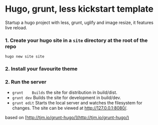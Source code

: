 # Hugo, grunt, less kickstart template
Startup a hugo project with less, grunt, uglify and image resize, it features live reload.

 ### 1. Create your hugo site in a `site` directory at the root of the repo
```
hugo new site site
```
 ### 2. Install your favourite theme

 ### 2. Run the server
- `grunt	Builds` the site for distribution in build/dist.
- `grunt dev`	Builds the site for development in build/dev.
- `grunt edit`	Starts the local server and watches the filesystem for changes. The site can be viewed at http://127.0.0.1:8080/.



based on [http://tjm.io/grunt-hugo/](http://tjm.io/grunt-hugo/)
